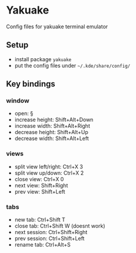 # Yakuake
Config files for yakuake terminal emulator

## Setup
- install package ```yakuake```
- put the config files under ```~/.kde/share/config/```

## Key bindings
### window
- open: §
- increase height: Shift+Alt+Down
- increase width: Shift+Alt+Right
- decrease height: Shift+Alt+Up
- decrease width: Shift+Alt+Left

### views
- split view left/right: Ctrl+X 3
- split view up/down: Ctrl+X 2
- close view: Ctrl+X 0
- next view: Shift+Right
- prev view: Shift+Left
	
### tabs
- new tab: Ctrl+Shift T
- close tab: Ctrl+Shift W (doesnt work)
- next session: Ctrl+Shift+Right
- prev session: Ctrl+Shift+Left
- rename tab: Ctrl+Alt+S
